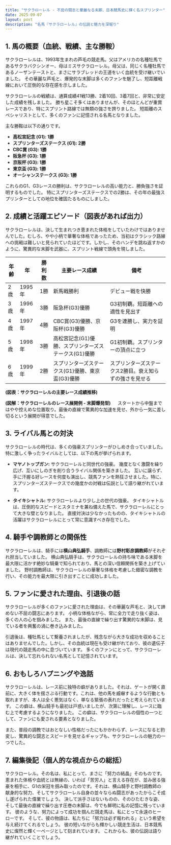 ```yaml
---
title: "サクラローレル - 不屈の闘志と華麗なる末脚、日本競馬史に輝く名スプリンター"
date: 2025-09-07
layout: post
description: "名馬『サクラローレル』の伝説と魅力を深堀り"
---
```


## 1. 馬の概要（血統、戦績、主な勝鞍）

サクラローレルは、1993年生まれの芦毛の競走馬。父はアメリカの名種牡馬であるサクラバクシンオー、母はミスサクラローレル。母父は、同じく名種牡馬であるノーザンテーストと、まさにサラブレッドの王道をいく血統を受け継いでいました。  その華麗な芦毛と、爆発的な末脚は多くのファンを魅了し、短距離戦線において圧倒的な存在感を示しました。

サクラローレルの戦績は、通算成績41戦13勝、2着10回、3着7回と、非常に安定した成績を残しました。  勝ち星こそ多くはありませんが、そのほとんどが重賞レースであり、特にスプリント路線では無類の強さを誇りました。  短距離のスペシャリストとして、多くのファンに記憶される名馬となりました。

主な勝鞍は以下の通りです。

* **高松宮記念 (G1): 1勝**
* **スプリンターズステークス (G1): 2勝**
* **CBC賞 (G3): 1勝**
* **阪急杯 (G3): 1勝**
* **京阪杯 (G3): 1勝**
* **東京盃 (G3): 1勝**
* **オーシャンステークス (G3): 1勝**

これらのG1、G3レースの勝利は、サクラローレルの高い能力と、勝負強さを証明するものでした。  特にスプリンターズステークスでの2勝は、その年の最強スプリンターとしての地位を確固たるものにしました。


## 2. 成績と活躍エピソード（図表があれば出力）

サクラローレルは、決して生まれつき恵まれた体格をしていたわけではありませんでした。むしろ、やや小柄で華奢な体格であったため、当初はクラシック路線への挑戦は難しいと見られていたほどです。しかし、そのハンデを跳ね返すかのように、驚異的な末脚を武器に、スプリント戦線で頭角を現しました。

| 年齢 | 年 | 勝利数 | 主要レース成績 | 備考 |
|---|---|---|---|---|
| 2歳 | 1995年 | 1勝 | 新馬戦勝利 |  デビュー戦を快勝 |
| 3歳 | 1996年 | 3勝 | 阪急杯(G3)優勝 |  G3初制覇。短距離への適性を見出す |
| 4歳 | 1997年 | 4勝 | CBC賞(G3)優勝、京阪杯(G3)優勝 |  G3を連勝し、実力を証明 |
| 5歳 | 1998年 | 3勝 | 高松宮記念(G1)優勝、スプリンターズステークス(G1)優勝 |  G1初制覇。スプリンターの頂点に立つ |
| 6歳 | 1999年 | 2勝 | スプリンターズステークス(G1)優勝、東京盃(G3)優勝 |  スプリンターズステークス2勝目。衰え知らずの強さを見せる |


**(図表：サクラローレルの主要レース成績推移)**

**(図解：サクラローレルのレース展開例 - 末脚爆発型)**  　
スタートから中盤まではやや控えめな位置取り。最後の直線で驚異的な加速を見せ、外から一気に差し切るという展開が得意でした。


## 3. ライバル馬との対決

サクラローレルの時代は、多くの強豪スプリンターがひしめき合っていました。特に激しく争ったライバルとしては、以下の馬が挙げられます。

* **マヤノトップガン:**  サクラローレルと同世代の強豪。  幾度となく激闘を繰り広げ、互いにしのぎを削り合うライバル関係を築きました。  互いに譲らず、手に汗握る好レースを何度も演出し、競馬ファンを熱狂させました。特に、スプリンターズステークスでの幾度かの対戦は伝説として語り継がれています。

* **タイキシャトル:**  サクラローレルより少し上の世代の強豪。  タイキシャトルは、圧倒的なスピードとスタミナを兼ね備えた馬で、サクラローレルにとって大きな壁となりました。  直接対決は少なかったものの、タイキシャトルの活躍はサクラローレルにとって常に意識すべき存在でした。


## 4. 騎手や調教師との関係性

サクラローレルは、騎手には**横山典弘騎手**、調教師には**野村彰彦調教師**がそれぞれ担当していました。  横山典弘騎手は、サクラローレルの持ち味である末脚を最大限に活かす絶妙な騎乗で知られており、馬との深い信頼関係を築き上げていました。  野村調教師は、サクラローレルの華奢な体格を考慮した緻密な調教を行い、その能力を最大限に引き出すことに成功しました。


## 5. ファンに愛された理由、引退後の話

サクラローレルが多くのファンに愛された理由は、その華麗な芦毛と、決して諦めない不屈の闘志にあります。  小柄な体格ながら、常に全力で走り抜く姿は、多くの人の心を掴みました。  また、最後の直線で繰り出す驚異的な末脚は、見ている者を興奮の渦に巻き込みました。

引退後は、種牡馬として繋養されましたが、残念ながら大きな成功を収めることはありませんでした。しかし、その血統は現在も受け継がれており、彼の遺伝子は現代の競走馬の中に息づいています。  多くのファンにとって、サクラローレルは、決して忘れられない名馬として記憶されています。


## 6. おもしろハプニングや逸話

サクラローレルは、レース前に独特の癖がありました。それは、ゲートが開く直前に、大きく体を揺さぶる行動です。これは、他の馬を威嚇するような行動とも取れますが、本人は全く悪気はなく、単なる緊張の表れだったと考えられています。  この癖は、横山騎手も最初は戸惑いましたが、次第に理解し、レースに臨む上で考慮するようになりました。  この癖は、サクラローレルの個性の一つとして、ファンにも愛される要素となりました。

また、普段の調教ではおとなしい性格だったにもかかわらず、レースになると豹変し、驚異的な闘志とスピードを見せるギャップも、サクラローレルの魅力の一つでした。


## 7. 編集後記（個人的な視点からの総括）

サクラローレル。その名は、私にとって、まさに「努力の結晶」そのものです。恵まれた体格や血統とは無縁の、いわば「苦労人」と言える存在が、並み居る強豪を相手に、G1の栄冠を掴み取ったのです。それは、横山騎手と野村調教師の献身的な努力、そしてサクラローレル自身の並々ならぬ闘志があったからこそ成し遂げられた偉業でしょう。  決して派手さはないものの、そのひたむきな姿、そして最後の直線で繰り出す圧巻の末脚は、今でも鮮明に私の記憶に残っています。  彼のような、努力によって成功を掴んだ競走馬は、私にとって永遠のヒーローです。  そして、彼の物語は、私たちに「努力は必ず報われる」という希望を与え続けてくれるでしょう。  彼の短いながらも輝かしい競走生活は、日本競馬史に燦然と輝く一ページとして刻まれています。  これからも、彼の伝説は語り継がれていくことでしょう。

